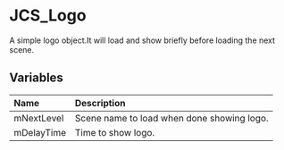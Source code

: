 # JCS_Logo

A simple logo object.It will load and show briefly before loading the next scene.

## Variables

| Name | Description |
|:---|:---|
| mNextLevel | Scene name to load when done showing logo. |
| mDelayTime | Time to show logo. |

